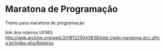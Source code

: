 # Maratona de Programação
Treino para maratona de programação 

link dos roteiros UFMG: http://web.archive.org/web/20181225043838/http://wiki.maratona.dcc.ufmg.br/index.php/Roteiros